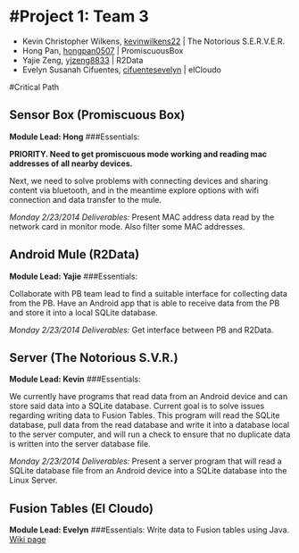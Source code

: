 #Project 1: Team 3
=================

* Kevin Christopher Wilkens, [kevinwilkens22](https://github.com/kevinwilkens22) | The Notorious S.E.R.V.E.R.
* Hong Pan, [hongpan0507](https://github.com/hongpan0507) | PromiscuousBox 
* Yajie Zeng, [yjzeng8833](https://github.com/yjzeng8833) | R2Data
* Evelyn Susanah Cifuentes, [cifuentesevelyn](https://github.com/cifuentesevelyn) | elCloudo

#Critical Path

## Sensor Box (Promiscuous Box)

**Module Lead: Hong**
###Essentials:  

**PRIORITY.  Need to get promiscuous mode working and reading mac addresses of all nearby devices.**

Next, we need to solve problems with connecting devices and sharing content via bluetooth, and in the meantime explore options with wifi connection and data transfer to the mule.

*Monday 2/23/2014 Deliverables:* Present MAC address data read by the network card in monitor mode.  Also filter some MAC addresses.

## Android Mule (R2Data)

**Module Lead: Yajie**
###Essentials:  



Collaborate with PB team lead to find a suitable interface for collecting data from the PB.  Have an Android app that is able to receive data from the PB and store it into a local SQLite database.

*Monday 2/23/2014 Deliverables:* Get interface between PB and R2Data. 

## Server (The Notorious S.V.R.)

**Module Lead: Kevin**
###Essentials:  

We currently have programs that read data from an Android device and can store said data into a SQLite database.  Current goal is to solve issues regarding writing data to Fusion Tables. This program will read the SQLite database, pull data from the read database and write it into a database local to the server computer, and will run a check to ensure that no duplicate data is written into the server database file.

*Monday 2/23/2014 Deliverables:* Present a server program that will read a SQLite database file from an Android device into a SQLite database into the Linux Server.  

## Fusion Tables (El Cloudo)

**Module Lead: Evelyn**
###Essentials:
Write data to Fusion tables using Java.
[Wiki page](https://github.com/CourseReps/ECEN489-Spring2015/wiki/Project1Team3-Wiki)

